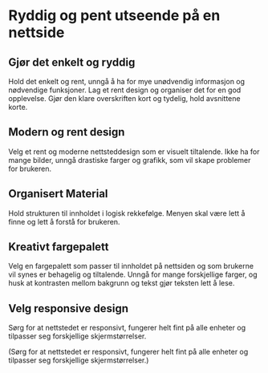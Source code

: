 # Ryddig og pent utseende på en nettside

## Gjør det enkelt og ryddig
Hold det enkelt og rent, unngå å ha for mye unødvendig informasjon og nødvendige funksjoner. Lag et rent design og organiser det for en god opplevelse. Gjør den klare overskriften kort og tydelig, hold avsnittene korte.

##  Modern og rent design
Velg et rent og moderne nettsteddesign som er visuelt tiltalende. Ikke ha for mange bilder, unngå drastiske farger og grafikk, som vil skape problemer for brukeren.

## Organisert Material
Hold strukturen til innholdet i logisk rekkefølge. Menyen skal være lett å finne og lett å forstå for brukeren.

## Kreativt fargepalett 
Velg en fargepalett som passer til innholdet på nettsiden og som brukerne vil synes er behagelig og tiltalende. Unngå for mange forskjellige farger, og husk at kontrasten mellom bakgrunn og tekst gjør teksten lett å lese.
​
## Velg responsive design
Sørg for at nettstedet er responsivt, fungerer helt fint på alle enheter og tilpasser seg forskjellige skjermstørrelser.

(Sørg for at nettstedet er responsivt, fungerer helt fint på alle enheter og tilpasser seg forskjellige skjermstørrelser.)

